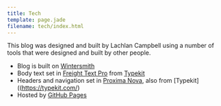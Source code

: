 ```yaml
---
title: Tech
template: page.jade
filename: tech/index.html
---
```


This blog was designed and built by Lachlan Campbell using a number of tools that were designed and built by other people.

- Blog is built on [Wintersmith](https://github.com/jnordberg/wintersmith)
- Body text set in [Freight Text Pro](https://typekit.com/fonts/freight-text-pro/) from [Typekit](https://typekit.com/)
- Headers and navigation set in [Proxima Nova](https://typekit.com/proxima-nova), also from [Typekit]((https://typekit.com/)
- Hosted by [GitHub Pages](http://pages.github.com/)
